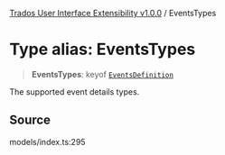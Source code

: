 [Trados User Interface Extensibility v1.0.0](../wiki/globals) / EventsTypes

# Type alias: EventsTypes

> **EventsTypes**: keyof [`EventsDefinition`](../wiki/Type.EventsDefinition)

The supported event details types.

## Source

models/index.ts:295
